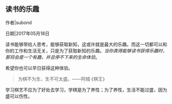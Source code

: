 ## 读书的乐趣

作者|subond

日期|2017年05月18日

读书能够带给人思考，能够获取新知，这或许就是最大的乐趣。而这一切都可以和你的工作和生活无关，只是为了获取新知的乐趣。*当你真得能够读书获得乐趣时，那将会是一个有趣，并且停不下来的生命体验*。

希望你也可以早日获得这种体验。

> 为棋不为生，生不可太盛。——阿城·《棋王》

学习棋艺不应为了好处去学习，学棋是为了养性；为了养性，生活不能过盛，因为盛可以伤性。
